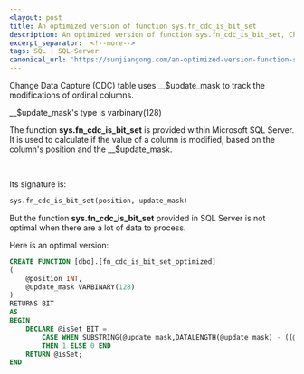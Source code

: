```yaml
---
<layout: post
title: An optimized version of function sys.fn_cdc_is_bit_set
description: An optimized version of function sys.fn_cdc_is_bit_set, Change Data Capture Table, update_mask
excerpt_separator:  <!--more-->
tags: SQL | SQL-Server
canonical_url: 'https://sunjiangong.com/an-optimized-version-function-sys-fn-cdc-is-bit-set/'
---
```


Change Data Capture (CDC) table uses __$update_mask to track the modifications of ordinal columns.

__$update_mask's type is varbinary(128)

The function **sys.fn_cdc_is_bit_set** is provided within Microsoft SQL Server. It is used to calculate if the value of a column is modified, based on the column's position and the __$update_mask.

<br />

Its signature is:

```sql
sys.fn_cdc_is_bit_set(position, update_mask)
```

But the function **sys.fn_cdc_is_bit_set** provided in SQL Server is not optimal when there are a lot of data to process.

Here is an optimal version:

```sql
CREATE FUNCTION [dbo].[fn_cdc_is_bit_set_optimized]
(
    @position INT,
    @update_mask VARBINARY(128)
)
RETURNS BIT
AS
BEGIN
    DECLARE @isSet BIT =
        CASE WHEN SUBSTRING(@update_mask,DATALENGTH(@update_mask) - ((@position-1)/8),1) & POWER(2, (@position-1)%8) > 0
        THEN 1 ELSE 0 END
    RETURN @isSet;
END
```
